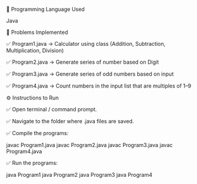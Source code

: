 📌 Programming Language Used

Java

📂 Problems Implemented

✅ Program1.java → Calculator using class (Addition, Subtraction, Multiplication, Division)

✅ Program2.java → Generate series of number based on Digit

✅ Program3.java → Generate series of odd numbers based on input

✅ Program4.java → Count numbers in the input list that are multiples of 1–9

⚙️ Instructions to Run

✅ Open terminal / command prompt.

✅ Navigate to the folder where .java files are saved.

✅ Compile the programs:

javac Program1.java
javac Program2.java
javac Program3.java
javac Program4.java


✅ Run the programs:

java Program1
java Program2
java Program3
java Program4
